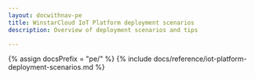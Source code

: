 ```yaml
---
layout: docwithnav-pe
title: WinstarCloud IoT Platform deployment scenarios
description: Overview of deployment scenarios and tips

---
```


{% assign docsPrefix = "pe/" %}
{% include docs/reference/iot-platform-deployment-scenarios.md %}